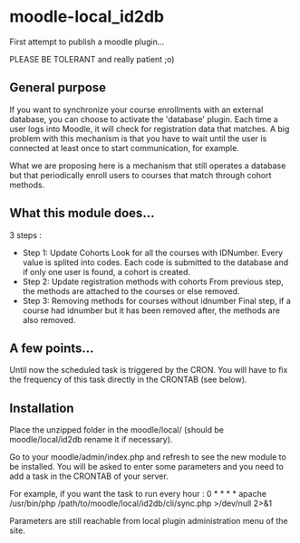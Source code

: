 # moodle-local_id2db

First attempt to publish a moodle plugin...

PLEASE BE TOLERANT and really patient ;o)

## General purpose
If you want to synchronize your course enrollments with an external database, you can choose to activate the 'database' plugin. Each time a user logs into Moodle, it will check for registration data that matches. A big problem with this mechanism is that you have to wait until the user is connected at least once to start communication, for example.

What we are proposing here is a mechanism that still operates a database but that periodically enroll users to courses that match through cohort methods.

## What this module does...
3 steps :
* Step 1: Update Cohorts
Look for all the courses with IDNumber. Every value is splited into codes. Each code is submitted to the database and if only one user is found, a cohort is created.
* Step 2: Update registration methods with cohorts
From previous step, the methods are attached to the courses or else removed.
* Step 3: Removing methods for courses without idnumber
Final step, if a course had idnumber but it has been removed after, the methods are also removed.

## A few points...
Until now the scheduled task is triggered by the CRON. You will have to fix the frequency of this task directly in the CRONTAB (see below).

## Installation
Place the unzipped folder in the moodle/local/ (should be moodle/local/id2db rename it if necessary).

Go to your moodle/admin/index.php and refresh to see the new module to be installed. You will be asked to enter some parameters and you need to add a task in the CRONTAB of your server.

For example, if you want the task to run every hour : 
0 * * * *   apache       /usr/bin/php /path/to/moodle/local/id2db/cli/sync.php >/dev/null 2>&1

Parameters are still reachable from local plugin administration menu of the site.
